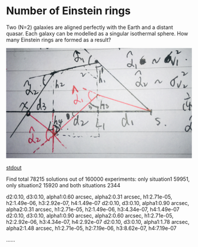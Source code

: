 # Number of Einstein rings
Two (N=2) galaxies are aligned perfectly with the Earth and a distant quasar. 
Each galaxy can be modelled as a singular isothermal sphere.
How many Einstein rings are formed as a result?

![](https://github.com/rkkuang/aeroastro/blob/master/gravlen/num_einstain_rings/geo.jpg)

[stdout](https://github.com/rkkuang/aeroastro/blob/master/gravlen/num_einstain_rings/resdata/stdout.txt)

Find total 78215 solutions out of 160000 experiments: only situation1 59951, only situation2 15920 and both situations 2344

d2:0.10, d3:0.10, alpha1:0.60 arcsec, alpha2:0.31 arcsec, h1:2.71e-05, h2:1.49e-06, h3:2.92e-07, h4:1.49e-07
d2:0.10, d3:0.10, alpha1:0.90 arcsec, alpha2:0.31 arcsec, h1:2.71e-05, h2:1.49e-06, h3:4.34e-07, h4:1.49e-07
d2:0.10, d3:0.10, alpha1:0.90 arcsec, alpha2:0.60 arcsec, h1:2.71e-05, h2:2.92e-06, h3:4.34e-07, h4:2.92e-07
d2:0.10, d3:0.10, alpha1:1.78 arcsec, alpha2:1.48 arcsec, h1:2.71e-05, h2:7.19e-06, h3:8.62e-07, h4:7.19e-07

......